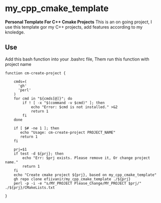 # my_cpp_cmake_template
**Personal Template For C++ Cmake Projects**
This is an on going project, I use this template gor my C++ projects, add features according to my knoledge.

## Use

Add this bash function into your .bashrc file, Them run this function with project name

```shell
function cm-create-project {

    cmds=(
      'gh'
      'perl'
    )
    for cmd in "${cmds[@]}"; do
        if ! [ -x "$(command -v $cmd)" ]; then
            echo "Error: $cmd is not installed." >&2
            return 1
        fi
    done

    if [ $# -ne 1 ]; then
       echo "Usage: cm-create-project PROJECT_NAME"
       return 1
    fi

    prj=$1
    if test -d ${prj}; then
        echo "Err: $prj exists. Please remove it, Or change project name."
        return 1
    fi
    echo "Create cmake project ${prj}, based on my_cpp_cmake_template"
    gh repo clone efiivanir/my_cpp_cmake_template ./${prj}
    perl -p -i -e "s/MY_PROJECT Please_Change/MY_PROJECT $prj/" ./${prj}/CMakeLists.txt

}

```
